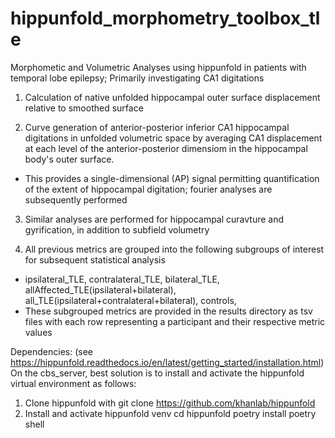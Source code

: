 # hippunfold_morphometry_toolbox_tle
Morphometic and Volumetric Analyses using hippunfold in patients with temporal lobe epilepsy; Primarily investigating CA1 digitations


1) Calculation of native unfolded hippocampal outer surface displacement relative to smoothed surface

2) Curve generation of anterior-posterior inferior CA1 hippocampal digitations in unfolded volumetric space by averaging CA1 displacement at each level of the anterior-posterior dimensiom in the hippocampal body's outer surface.
  -  This provides a single-dimensional (AP) signal permitting quantification of the extent of hippocampal digitation; fourier analyses are subsequently performed

3) Similar analyses are performed for hippocampal curavture and gyrification, in addition to subfield volumetry

4) All previous metrics are grouped into the following subgroups of interest for subsequent statistical analysis
  -  ipsilateral_TLE,  contralateral_TLE,  bilateral_TLE,  allAffected_TLE(ipsilateral+bilateral),  all_TLE(ipsilateral+contralateral+bilateral),  controls,
  -  These subgrouped metrics are provided in the results directory as tsv files with each row representing a participant and their respective metric values



Dependencies: (see https://hippunfold.readthedocs.io/en/latest/getting_started/installation.html)
   On the cbs_server, best solution is to install and activate the hippunfold virtual environment as follows:
1) Clone hippunfold with
git clone https://github.com/khanlab/hippunfold
2) Install and activate hippunfold venv
cd hippunfold
poetry install
poetry shell
